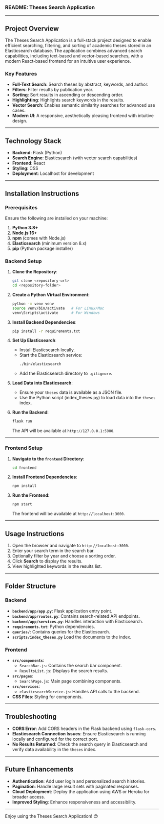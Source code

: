 ### **README: Theses Search Application**

---

## **Project Overview**
The Theses Search Application is a full-stack project designed to enable efficient searching, filtering, and sorting of academic theses stored in an Elasticsearch database. The application combines advanced search capabilities, including text-based and vector-based searches, with a modern React-based frontend for an intuitive user experience.

### **Key Features**
- **Full-Text Search**: Search theses by abstract, keywords, and author.
- **Filters**: Filter results by publication year.
- **Sorting**: Sort results in ascending or descending order.
- **Highlighting**: Highlights search keywords in the results.
- **Vector Search**: Enables semantic similarity searches for advanced use cases.
- **Modern UI**: A responsive, aesthetically pleasing frontend with intuitive design.

---

## **Technology Stack**
- **Backend**: Flask (Python)
- **Search Engine**: Elasticsearch (with vector search capabilities)
- **Frontend**: React
- **Styling**: CSS
- **Deployment**: Localhost for development

---

## **Installation Instructions**

### **Prerequisites**
Ensure the following are installed on your machine:
1. **Python 3.8+**
2. **Node.js 16+**
3. **npm** (comes with Node.js)
4. **Elasticsearch** (minimum version 8.x)
5. **pip** (Python package installer)

### **Backend Setup**
1. **Clone the Repository**:
   ```bash
   git clone <repository-url>
   cd <repository-folder>
   ```

2. **Create a Python Virtual Environment**:
   ```bash
   python -m venv venv
   source venv/bin/activate   # For Linux/Mac
   venv\Scripts\activate      # For Windows
   ```

3. **Install Backend Dependencies**:
   ```bash
   pip install -r requirements.txt
   ```

4. **Set Up Elasticsearch**:
   - Install Elasticsearch locally.
   - Start the Elasticsearch service:
     ```bash
     ./bin/elasticsearch
     ```
   - Add the Elasticsearch directory to `.gitignore`.

5. **Load Data into Elasticsearch**:
   - Ensure your `theses` data is available as a JSON file.
   - Use the Python script (index_theses.py) to load data into the `theses` index.

6. **Run the Backend**:
   ```bash
   flask run
   ```
   The API will be available at `http://127.0.0.1:5000`.

---

### **Frontend Setup**
1. **Navigate to the `frontend` Directory**:
   ```bash
   cd frontend
   ```

2. **Install Frontend Dependencies**:
   ```bash
   npm install
   ```

3. **Run the Frontend**:
   ```bash
   npm start
   ```
   The frontend will be available at `http://localhost:3000`.

---

## **Usage Instructions**
1. Open the browser and navigate to `http://localhost:3000`.
2. Enter your search term in the search bar.
3. Optionally filter by year and choose a sorting order.
4. Click **Search** to display the results.
5. View highlighted keywords in the results list.

---

## **Folder Structure**

### **Backend**
- **`backend/app/app.py`**: Flask application entry point.
- **`backend/app/routes.py`**: Contains search-related API endpoints.
- **`backend/app/services.py`**: Handles interaction with Elasticsearch.
- **`requirements.txt`**: Python dependencies.
- **`queries/`**: Contains queries for the Elasticsearch.
- **`scripts/index_theses.py`** Load the documents to the index.

### **Frontend**
- **`src/components`**:
  - `SearchBar.js`: Contains the search bar component.
  - `ResultsList.js`: Displays the search results.
- **`src/pages`**:
  - `SearchPage.js`: Main page combining components.
- **`src/services`**:
  - `elasticsearchService.js`: Handles API calls to the backend.
- **CSS Files**: Styling for components.

---

## **Troubleshooting**
- **CORS Error**: Add CORS headers in the Flask backend using `flask-cors`.
- **Elasticsearch Connection Issues**: Ensure Elasticsearch is running locally and configured for the correct port.
- **No Results Returned**: Check the search query in Elasticsearch and verify data availability in the `theses` index.

---

## **Future Enhancements**
- **Authentication**: Add user login and personalized search histories.
- **Pagination**: Handle large result sets with paginated responses.
- **Cloud Deployment**: Deploy the application using AWS or Heroku for broader access.
- **Improved Styling**: Enhance responsiveness and accessibility.

---

Enjoy using the Theses Search Application! 😊
